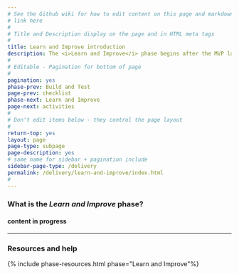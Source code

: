 ```yaml
---
# See the Github wiki for how to edit content on this page and markdown styles you can use:
# link here
#
# Title and Description display on the page and in HTML meta tags
#
title: Learn and Improve introduction
description: The <i>Learn and Improve</i> phase begins after the MVP launch and continues until the service is retired. The goal is to continuously monitor, research, test, and improve for as long as the service is active.
#
# Editable - Pagination for bottom of page
#
pagination: yes
phase-prev: Build and Test
page-prev: checklist
phase-next: Learn and Improve
page-next: activities
#
# Don't edit items below - they control the page layout
#
return-top: yes
layout: page
page-type: subpage
page-description: yes
# same name for sidebar + pagination include
sidebar-page-type: /delivery
permalink: /delivery/learn-and-improve/index.html
#
---
```


### What is the *Learn and Improve* phase?

#### content in progress

<hr>


### Resources and help

{% include phase-resources.html phase="Learn and Improve"%}
<br/>
